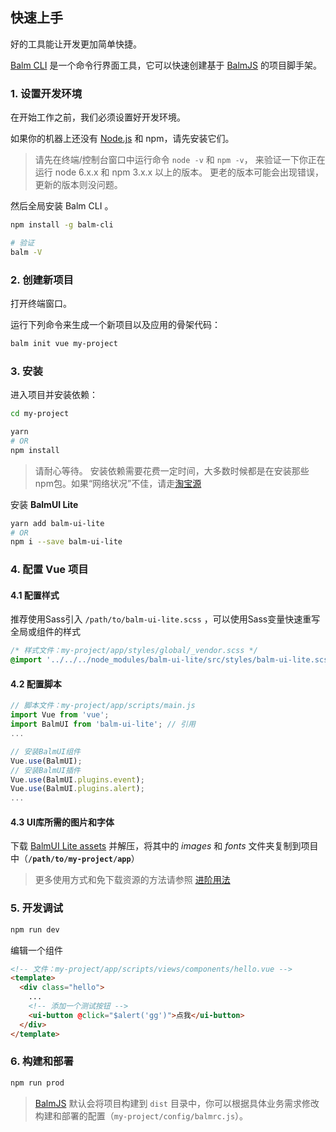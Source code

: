 ## 快速上手

好的工具能让开发更加简单快捷。

[Balm CLI](https://github.com/balmjs/balm-cli) 是一个命令行界面工具，它可以快速创建基于 [BalmJS](http://balmjs.com/) 的项目脚手架。

### 1. 设置开发环境

在开始工作之前，我们必须设置好开发环境。

如果你的机器上还没有 [Node.js](https://nodejs.org/en/download/) 和 npm，请先安装它们。

> 请先在终端/控制台窗口中运行命令 `node -v` 和 `npm -v`， 来验证一下你正在运行 node 6.x.x 和 npm 3.x.x 以上的版本。 更老的版本可能会出现错误，更新的版本则没问题。

然后全局安装 Balm CLI 。

```sh
npm install -g balm-cli

# 验证
balm -V
```

### 2. 创建新项目

打开终端窗口。

运行下列命令来生成一个新项目以及应用的骨架代码：

```sh
balm init vue my-project
```

### 3. 安装

进入项目并安装依赖：

```sh
cd my-project

yarn
# OR
npm install
```

> 请耐心等待。 安装依赖需要花费一定时间，大多数时候都是在安装那些npm包。如果“网络状况”不佳，请走[淘宝源](https://npm.taobao.org/)

安装 __BalmUI Lite__

```sh
yarn add balm-ui-lite
# OR
npm i --save balm-ui-lite
```

### 4. 配置 Vue 项目

#### 4.1 配置样式

推荐使用Sass引入 `/path/to/balm-ui-lite.scss` ，可以使用Sass变量快速重写全局或组件的样式

```css
/* 样式文件：my-project/app/styles/global/_vendor.scss */
@import '../../../node_modules/balm-ui-lite/src/styles/balm-ui-lite.scss';
```

#### 4.2 配置脚本

```js
// 脚本文件：my-project/app/scripts/main.js
import Vue from 'vue';
import BalmUI from 'balm-ui-lite'; // 引用
...

// 安装BalmUI组件
Vue.use(BalmUI);
// 安装BalmUI插件
Vue.use(BalmUI.plugins.event);
Vue.use(BalmUI.plugins.alert);
...
```

#### 4.3 UI库所需的图片和字体

下载 [BalmUI Lite assets](http://balmjs.com/ui-vue-lite/assets.zip) 并解压，将其中的 _images_ 和 _fonts_ 文件夹复制到项目中（__`/path/to/my-project/app`__）

> 更多使用方式和免下载资源的方法请参照 [进阶用法](http://balmjs.com/ui-vue-lite/#/guide/advanced)

### 5. 开发调试

```sh
npm run dev
```

编辑一个组件

```html
<!-- 文件：my-project/app/scripts/views/components/hello.vue -->
<template>
  <div class="hello">
    ...
    <!-- 添加一个测试按钮 -->
    <ui-button @click="$alert('gg')">点我</ui-button>
  </div>
</template>
```

### 6. 构建和部署

```sh
npm run prod
```

> [BalmJS](http://balmjs.com/) 默认会将项目构建到 `dist` 目录中，你可以根据具体业务需求修改构建和部署的配置（`my-project/config/balmrc.js`）。
